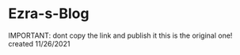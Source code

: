 # Ezra-s-Blog
IMPORTANT: dont copy the link and publish it this is the original one!
created 11/26/2021 
